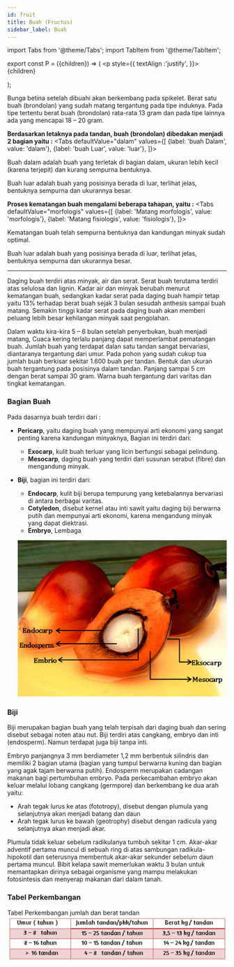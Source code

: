 ```yaml
---
id: fruit
title: Buah (Fructus)
sidebar_label: Buah
---
```

import Tabs from '@theme/Tabs';
import TabItem from '@theme/TabItem';

export const P = ({children}) => ( <p style={{
      textAlign :'justify',
    }}>{children}</p> );


<P>Bunga betina setelah dibuahi akan berkembang pada spikelet. Berat satu buah (brondolan) yang sudah matang tergantung pada tipe induknya. Pada tipe tertentu berat buah (brondolan) rata-rata 13 gram dan pada tipe lainnya ada yang mencapai 18 – 20 gram.</P>

**Berdasarkan letaknya pada tandan, buah (brondolan) dibedakan menjadi 2 bagian yaitu :**
<Tabs
  defaultValue="dalam"
  values={[
    {label: 'buah Dalam', value: 'dalam'},
    {label: 'buah Luar', value: 'luar'},
  ]}>
  <TabItem value="dalam">
   <P>Buah dalam adalah buah yang terletak di bagian dalam, ukuran lebih kecil (karena terjepit) dan kurang sempurna bentuknya.</P>
  </TabItem>
  <TabItem value="luar">
   <P>Buah luar adalah buah yang posisinya berada di luar, terlihat jelas, bentuknya sempurna dan ukurannya besar.</P>
  </TabItem>
</Tabs>


**Proses kematangan buah mengalami beberapa tahapan, yaitu :**
<Tabs
  defaultValue="morfologis"
  values={[
    {label: 'Matang morfologis', value: 'morfologis'},
    {label: 'Matang fisiologis', value: 'fisiologis'},
  ]}>
  <TabItem value="morfologis">
   <P>Kematangan buah telah sempurna bentuknya dan kandungan minyak sudah optimal.</P>
  </TabItem>
  <TabItem value="fisiologis">
   <P>Buah luar adalah buah yang posisinya berada di luar, terlihat jelas, bentuknya sempurna dan ukurannya besar.</P>
  </TabItem>
</Tabs>

---

<P>Daging buah terdiri atas minyak, air dan serat. Serat buah terutama terdiri atas selulosa dan lignin. Kadar air dan minyak berubah menurut kematangan buah, sedangkan kadar serat pada daging buah hampir tetap yaitu 13% terhadap berat buah sejak 3 bulan sesudah anthesis sampai buah matang. Semakin tinggi kadar serat pada daging buah akan memberi peluang lebih besar kehilangan minyak saat pengolahan.</P>

<P>Dalam waktu kira-kira 5 – 6 bulan setelah penyerbukan, buah menjadi matang, Cuaca kering terlalu panjang dapat memperlambat pematangan buah. Jumlah buah yang terdapat dalan satu tandan sangat bervariasi, diantaranya tergantung dari umur. Pada pohon yang sudah cukup tua jumlah buah berkisar sekitar 1.600 buah per tandan. Bentuk dan ukuran buah tergantung pada posisinya dalam tandan. Panjang sampai 5 cm dengan berat sampai 30 gram. Warna buah tergantung dari varitas dan tingkat kematangan.</P>

### Bagian Buah
Pada dasarnya buah terdiri dari :
* **Pericarp**, 
  yaitu daging buah yang mempunyai arti ekonomi yang sangat penting karena kandungan minyaknya, Bagian ini terdiri dari:
  - **Exocarp**, kulit buah terluar yang licin berfungsi sebagai pelindung.
  - **Mesocarp**, daging buah yang terdiri dari susunan serabut (fibre) dan mengandung minyak.
* **Biji**, 
  bagian ini terdiri dari:
  - **Endocarp**, kulit biji berupa tempurung yang ketebalannya bervariasi di antara berbagai varitas. 
  - **Cotyledon**, disebut kernel atau inti sawit yaitu daging biji berwarna putih dan mempunyai arti ekonomi, karena mengandung minyak yang dapat diektrasi.
  - **Embryo**, Lembaga

  ![img](../../../static/img/doc/buah.jpg)


### Biji
<P>Biji merupakan bagian buah yang telah terpisah dari daging buah dan sering disebut sebagai noten atau nut. Biji terdiri atas cangkang, embryo dan inti (endosperm). Namun terdapat juga biji tanpa inti.</P>

<P>Embryo panjangnya 3 mm berdiameter 1,2 mm berbentuk silindris dan memiliki 2 bagian utama (bagian yang tumpul berwarna kuning dan bagian yang agak tajam berwarna putih).
Endosperm merupakan cadangan makanan bagi pertumbuhan embryo. Pada perkecambahan embryo akan keluar melalui lobang cangkang (germpore) dan berkembang ke dua arah yaitu:</P>

* Arah tegak lurus ke atas (fototropy), disebut dengan plumula yang selanjutnya akan menjadi batang dan daun
* Arah tegak lurus ke bawah (geotrophy) disebut dengan radicula yang selanjutnya akan menjadi akar.

<P>Plumula tidak keluar sebelum radikulanya tumbuh sekitar 1 cm.  Akar-akar adventif pertama muncul di sebuah ring di atas sambungan radikula-hipokotil dan seterusnya membentuk akar-akar sekunder sebelum daun pertama muncul. Bibit kelapa sawit memerlukan waktu 3 bulan untuk memantapkan dirinya sebagai organisme yang mampu melakukan fotosintesis dan menyerap makanan dari dalam tanah. </P>

### Tabel Perkembangan
Tabel Perkembangan jumlah dan berat tandan
![img](../../../static/img/doc/perkembanganTandan.png)